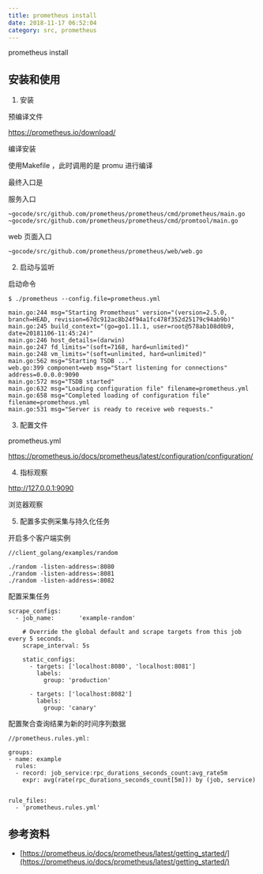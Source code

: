 ```yaml
---
title: prometheus install
date: 2018-11-17 06:52:04
category: src, prometheus
---
```


prometheus install

## 安装和使用

1. 安装

预编译文件

https://prometheus.io/download/

编译安装

使用Makefile ，此时调用的是 promu 进行编译

最终入口是 

服务入口

```
~gocode/src/github.com/prometheus/prometheus/cmd/prometheus/main.go
~gocode/src/github.com/prometheus/prometheus/cmd/promtool/main.go
```

web 页面入口

```
~gocode/src/github.com/prometheus/prometheus/web/web.go
```

2. 启动与监听

启动命令

```
$ ./prometheus --config.file=prometheus.yml

main.go:244 msg="Starting Prometheus" version="(version=2.5.0, branch=HEAD, revision=67dc912ac8b24f94a1fc478f352d25179c94ab9b)"
main.go:245 build_context="(go=go1.11.1, user=root@578ab108d0b9, date=20181106-11:45:24)"
main.go:246 host_details=(darwin)
main.go:247 fd_limits="(soft=7168, hard=unlimited)"
main.go:248 vm_limits="(soft=unlimited, hard=unlimited)"
main.go:562 msg="Starting TSDB ..."
web.go:399 component=web msg="Start listening for connections" address=0.0.0.0:9090
main.go:572 msg="TSDB started"
main.go:632 msg="Loading configuration file" filename=prometheus.yml
main.go:658 msg="Completed loading of configuration file" filename=prometheus.yml
main.go:531 msg="Server is ready to receive web requests."
```

3. 配置文件

prometheus.yml

https://prometheus.io/docs/prometheus/latest/configuration/configuration/

4. 指标观察

http://127.0.0.1:9090

浏览器观察

5. 配置多实例采集与持久化任务

开启多个客户端实例

```
//client_golang/examples/random

./random -listen-address=:8080
./random -listen-address=:8081
./random -listen-address=:8082
```

配置采集任务

```
scrape_configs:
  - job_name:       'example-random'

    # Override the global default and scrape targets from this job every 5 seconds.
    scrape_interval: 5s

    static_configs:
      - targets: ['localhost:8080', 'localhost:8081']
        labels:
          group: 'production'

      - targets: ['localhost:8082']
        labels:
          group: 'canary'
```

配置聚合查询结果为新的时间序列数据

```
//prometheus.rules.yml:

groups:
- name: example
  rules:
  - record: job_service:rpc_durations_seconds_count:avg_rate5m
    expr: avg(rate(rpc_durations_seconds_count[5m])) by (job, service)


rule_files:
  - 'prometheus.rules.yml'
```


## 参考资料

- [https://prometheus.io/docs/prometheus/latest/getting_started/](https://prometheus.io/docs/prometheus/latest/getting_started/)